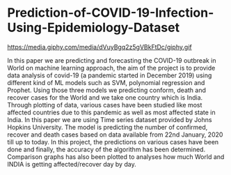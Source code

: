 # Prediction-of-COVID-19-Infection-Using-Epidemiology-Dataset
https://media.giphy.com/media/dVuyBgq2z5gVBkFtDc/giphy.gif 

In this paper we are predicting  and forecasting the COVID-19 outbreak in World  on machine learning approach, the aim of the  project is to provide data analysis of covid-19 (a  pandemic started in December 2019) using  different kind of ML models such as SVM,  polynomial regression and Prophet. Using those  three models we predicting conform, death and  recover cases for the World and we take one  country which is India. Through plotting of data,  various cases have been studied like most affected  countries due to this pandemic as well as most  affected state in India. In this paper we are using  Time series dataset provided by Johns Hopkins  University. The model is predicting the number of  confirmed, recover and death cases based on data  available from 22nd January, 2020 till up to today.  In this project, the predictions on various cases  have been done and finally, the accuracy of the  algorithm has been determined. Comparison  graphs has also been plotted to analyses how much  World and INDIA is getting affected/recover day  by day.
